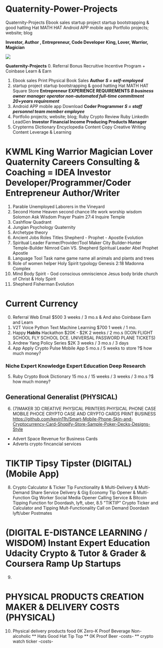 # Quaternity-Power-Projects
Quaternity-Projects  Ebook sales startup project startup bootstrapping &amp; good hatting Hat MATH HAT Android APP mobile app Portfolio projects; website; blog

**Investor, Author , Entrepreneur, Code Developer**
**King, Lover, Warrior, Magician**

![](https://miro.medium.com/max/3000/1*Nu9CFPMVzWMAMQUF78DIew.jpeg)

**Quaternity-Projects**
0. Referral Bonus Recruitive Incentive Program  + Coinbase Learn & Earn
1. Ebook sales Print Physical Book Sales **Author** ***S = self-employed***
2. startup project startup bootstrapping & good hatting Hat MATH HAT Square Store **Entrepreneur** **EXPERIENCE REQUIREMENTS** ***B business owner manager operator non-automated full-time commitment 20+years requirement***
3. Android APP mobile app Download **Coder Programmer** ***S = staff personnel team member employee***
4. Portfolio projects; website; blog;  Ruby Crypto Review Ruby LinkedIn LeadGen **Investor** **Financial Income Producing Products  Manager**
5. Crypterms Dictionary Encyclopedia Content Copy Creative Writing Content Leverage & Learning

# KWML King Warrior Magician Lover Quaternity Careers Consulting & Coaching = IDEA Investor Developer/Programmer/Coder Entrepreneur Author/Writer
1. Parable Unemployed Laborers in the Vineyard
2. Second Home Heaven second chance life work worship wisdom Solomon Ask Wisdom Prayer Psalm 27:4 Inquire Temple
3. Cashflow Quadrant
4. Jungian Psychology Quaternity
5. Archetype theory
6. Ancient Jobs Roles Titles Shepherd - Prophet - Apostle Evolution
7. Spiritual Leader Farmer/Provider/Tool Maker City Builder-Hunter Temple-Builder Nimrod Cain VS. Shepherd Spiritual Leader Abel Prophet Apostle
8. Language Tool Task name game name all animals and plants and trees 
9. Role of women helper Holy Spirit typology Genesis 2:18 Madonna Complex
10. Mind Body Spirit - God conscious omniscience Jesus body bride church of Christ & Holy Spirit
11. Shepherd Fisherman Evolution





# Current Currency

0. Referral Web Email $500 3 weeks / 3 mo.s & And also Coinbase Earn and Learn
1. V2T Voice Python Text Machine Learning $700 1 week / 1 mo.
2. Happy **Habits** Hackathon $20K - $2K 2 weeks / 2 mo.s (ICON FLIGHT SCHOOL FLY SCHOOL DCE. UNIVERSAL PASSWORD PLANE TICKETS)
3. Andrew Yang Policy Series $2K 3 weeks / 3 mo.s / 3 days
4. App Apply Crypto Pulse Mobile App 5 mo.s / 5 weeks to store ?$ how much money?
### Niche Expert Knowledge Expert Education Deep Research
5. Ruby Crypto Book Dictionary 15 mo.s / 15 weeks / 3 weeks / 3 mo.s ?$ how much money?
## Generational Generalist (PHYSICAL)
6. (7)MAKER 3D CREATIVE PHYSICAL PRINTERS PHYSICAL PHONE CASE MOBILE PHOCE CRYPTO CASE AND CRYPTO CARDS PRINT BUSINESS  https://github.com/kevin11h/Smart-Mobile-Phone-Skin-and-Cryptocurrency-Card-Shopify-Store-Sample-Poker-Decks-Designs-Style 
* Advert Space Revenue for Business Cards
* Adverts crypto fincancial services

# TIKTIP Tipsy Tipster (DIGITAL) (Mobile App)
8. Crypto Calculator & Ticker Tip Functionality & Multi-Delivery & Multi-Demand Share Service Delivery & Gig Economy Tip Opener & Multi-Function Gig Worker Social Media Opener Calling Service & Bitcoin Tipping Function for  Doordash, lyft, uber, 
8.5 "TIKTIP" Crypto Ticker and Calculator and Tipping Mult-Functionality Call on Demand Doordash lyft/uber Postmates

# (DIGITAL E-DISTANCE LEARNING / WISDOM) Instant Expert Education Udacity Crypto & Tutor & Grader & Coursera Ramp Up Startups
9. 

# PHYSICAL PRODUCTS CREATION MAKER & DELIVERY COSTS (PHYSICAL)
10. Physical delivery products food 0K Zero-K Proof Beverage Non-alcoholic
** Hats Good Hat Tip Top
** 0K Proof Beer -costs-
** crypto watch ticker -costs-
